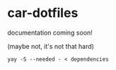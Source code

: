 # car-dotfiles

documentation coming soon!

(maybe not, it's not that hard)

`yay -S --needed - < dependencies`
